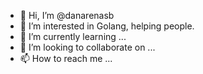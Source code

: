- 👋 Hi, I’m @danarenasb
- 👀 I’m interested in Golang, helping people.
- 🌱 I’m currently learning ...
- 💞️ I’m looking to collaborate on ...
- 📫 How to reach me ...

<!---
danarenasb/danarenasb is a ✨ special ✨ repository because its `README.md` (this file) appears on your GitHub profile.
You can click the Preview link to take a look at your changes.
--->
